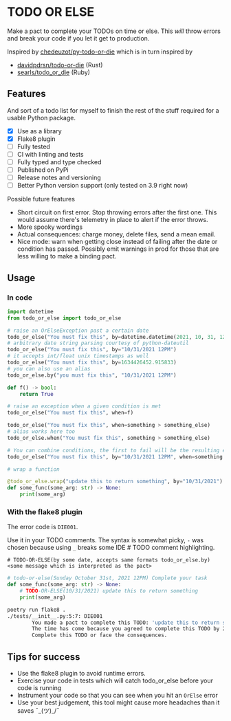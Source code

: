 # TODO OR ELSE

Make a pact to complete your TODOs on time or else. This _will_ throw errors and break your code if you let it get to production.

Inspired by [chedeuzot/py-todo-or-die](https://github.com/achedeuzot/py-todo-or-die) which is in turn inspired by 

- [davidpdrsn/todo-or-die](https://github.com/davidpdrsn/todo-or-die) (Rust)
- [searls/todo_or_die](https://github.com/searls/todo_or_die) (Ruby)

## Features

And sort of a todo list for myself to finish the rest of the stuff required for a usable Python package. 

- [x] Use as a library
- [x] Flake8 plugin
- [ ] Fully tested
- [ ] CI with linting and tests
- [ ] Fully typed and type checked
- [ ] Published on PyPi
- [ ] Release notes and versioning
- [ ] Better Python version support (only tested on 3.9 right now)

Possible future features

- Short circuit on first error. Stop throwing errors after the first one. This would assume there's telemetry in place to alert if the error throws.
- More spooky wordings
- Actual consequences: charge money, delete files, send a mean email. 
- Nice mode: warn when getting close instead of failing after the date or condition has passed. Possibly emit warnings in prod for those that are less willing to make a binding pact. 

## Usage

### In code

```python
import datetime
from todo_or_else import todo_or_else

# raise an OrElseException past a certain date
todo_or_else("You must fix this", by=datetime.datetime(2021, 10, 31, 12, 11, 11))
# arbitrary date string parsing courtesy of python-dateutil
todo_or_else("You must fix this", by="10/31/2021 12PM")
# it accepts int/float unix timestamps as well
todo_or_else("You must fix this", by=1634426452.915833)
# you can also use an alias
todo_or_else.by("you must fix this", "10/31/2021 12PM")

def f() -> bool:
    return True

# raise an exception when a given condition is met
todo_or_else("You must fix this", when=f)

todo_or_else("You must fix this", when=something > something_else)
# alias works here too 
todo_or_else.when("You must fix this", something > something_else)

# You can combine conditions, the first to fail will be the resulting error
todo_or_else("You must fix this", by="10/31/2021 12PM", when=something < something_else)

# wrap a function

@todo_or_else.wrap("update this to return something", by="10/31/2021")
def some_func(some_arg: str) -> None:
    print(some_arg)
```

### With the flake8 plugin

The error code is `DIE001`. 

Use it in your TODO comments. The syntax is somewhat picky, `-` was chosen because using `_` breaks some IDE # TODO comment highlighting. 

`# TODO-OR-ELSE(by some date, accepts same formats todo_or_else.by) <some message which is interpreted as the pact>`

```python
# todo-or-else(Sunday October 31st, 2021 12PM) Complete your task
def some_func(some_arg: str) -> None:
    # TODO-OR-ELSE(10/31/2021) update this to return something
    print(some_arg)
```

```bash
poetry run flake8 .
./tests/__init__.py:5:7: DIE001 
        You made a pact to complete this TODO: 'update this to return something' 
        The time has come because you agreed to complete this TODO by 2021-10-01 00:00:00 and it is now 2021-10-09 23:25:55.846791
        Complete this TODO or face the consequences.
```


## Tips for success

- Use the flake8 plugin to avoid runtime errors.
- Exercise your code in tests which will catch todo_or_else before your code is running
- Instrument your code so that you can see when you hit an `OrElse` error
- Use your best judgement, this tool might cause more headaches than it saves ¯\_(ツ)_/¯

